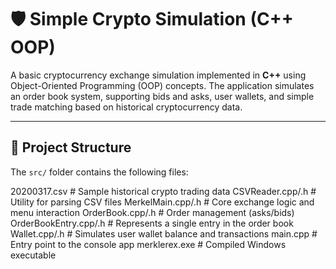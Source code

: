 # 🛡️ Simple Crypto Simulation (C++ OOP)

A basic cryptocurrency exchange simulation implemented in **C++** using Object-Oriented Programming (OOP) concepts. The application simulates an order book system, supporting bids and asks, user wallets, and simple trade matching based on historical cryptocurrency data. 

---

## 📂 Project Structure

The `src/` folder contains the following files:

20200317.csv # Sample historical crypto trading data
CSVReader.cpp/.h # Utility for parsing CSV files
MerkelMain.cpp/.h # Core exchange logic and menu interaction
OrderBook.cpp/.h # Order management (asks/bids)
OrderBookEntry.cpp/.h # Represents a single entry in the order book
Wallet.cpp/.h # Simulates user wallet balance and transactions
main.cpp # Entry point to the console app
merklerex.exe # Compiled Windows executable
